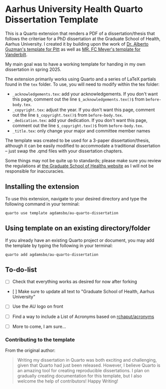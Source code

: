 # Aarhus University Health Quarto Dissertation Template

This is a Quarto extension that renders a PDF of a dissertation/thesis that follows the criteriae for a PhD dissertation at the Graduate School of Health, Aarhus University. I created it by building upon the work of [Dr. Alberto Guzman's template for Pitt](https://github.com/alberto-guzman/quarto-dissertation) as well as [MR. FC Meyer's template for Vanderbilt](https://github.com/fcmeyer/vu-quarto-dissertation). 

My main goal was to have a working template for handing in my own dissertation in spring 2025.

The extension primarily works using Quarto and a series of LaTeX partials found in the `tex` folder. To use, you will need to modify within the tex folder:

- `_acknowledgements.tex`: add your acknowledgements. If you don't want this page, comment out the line `$_acknowledgements.tex()$` from `before-body.tex`. 
- `_copyright.tex`: adjust the year. If you don't want this page, comment out the line `$_copyright.tex()$` from `before-body.tex`. 
- `_dedication.tex`: add your dedication. If you don't want this page, comment out the line `$_copyright.tex()$` from `before-body.tex`. 
- `_title.tex`: only change your major and committee member names

The template was created to be used for a 3-paper dissertation/thesis, although it can be easily modified to accommodate a traditional dissertation – just swap the .qmd files with your dissertation chapters.

Some things may not be quite up to standards; please make sure you review the regulations at [the Graduate School of Healths website](https://phd.health.au.dk/doingaphd/dissertation/) as I will not be responsible for inaccuracies.

## Installing the extension

To use this extension, navigate to your desired directory and type the following command in your terminal:

```{bash}
quarto use template agdamsbo/au-quarto-dissertation
```

## Using template on an existing directory/folder

If you already have an existing Quarto project or document, you may add the template by typing the following in your terminal:

```{bash}
quarto add agdamsbo/au-quarto-dissertation
```

## To-do-list

- [ ] Check that everything works as desired for now after forking
- [ ] Make sure to update all text to "Graduate School of Health, Aarhus University"
- [ ] Use the AU logo on front
- [ ] Find a way to include a List of Acronyms based on [rchaput/acronyms](https://github.com/rchaput/acronyms)
- [ ] More to come, I am sure...


### Contributing to the template

From the original author:

> Writing my dissertation in Quarto was both exciting and challenging, given that Quarto had just been released. However, I believe Quarto is an amazing tool for creating reproducible dissertations. I plan on gradually creating documentation for this template, but I also welcome the help of contributors! Happy Writing!


